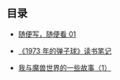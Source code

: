 ## 目录

* [随便写，随便看 01](https://tanzhijian.org/posts/dev01)

* [《1973 年的弹子球》读书笔记](https://tanzhijian.org/posts/1973)

* [我与魔兽世界的一些故事（1）](https://tanzhijian.org/posts/some_of_my_wow_1)
